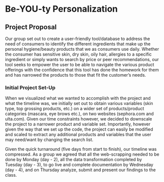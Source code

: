 # Be-YOU-ty Personalization

## Project Proposal

Our group set out to create a user-friendly tool/database to address the need of consumers to identify the different ingredients that make
up the personal hygiene/beauty products that we as consumers use daily. Whether the consumer has sensitive skin, dry skin, oily hair, allergies to a specific ingredient or simply wants to search by price or peer recommendations, our tool seeks to empower the user to be able to navigate the various product offerings with the confidence that this tool has done the homework for them and has narrowed the products to those that fit the customer’s needs.

### Initial Project Set-Up

When we visualized what we wanted to accomplish with the project and what the timeline was, we initially set out to obtain various variables (skin type, top grossing products, etc.) on a wider set of products/product categories (mascara, eye brows etc.), on two websites (sephora.com and ulta.com). Given our time constraints however, we decided to downscale the project to a narrower product and variable set. Importantly, however given the way that we set up the code, the project can easily be modified and scaled to extract any additional products and variables that the user may need/want by
changing the search list.

Given the quick turnaround (five days from start to finish), our timeline was compressed. As a group we agreed that all the web-scrapping needed to be done by Monday (day - 2), all the data transformation completed by Tuesday (day - 3), to go live and complete documentation by Wednesday (day - 4), and on Thursday analyze, submit and present our findings to the class.
